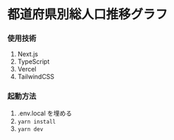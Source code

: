 # 都道府県別総人口推移グラフ

### 使用技術

1. Next.js
2. TypeScript
3. Vercel
4. TailwindCSS

### 起動方法

1. .env.local を埋める
2. `yarn install`
3. `yarn dev`
